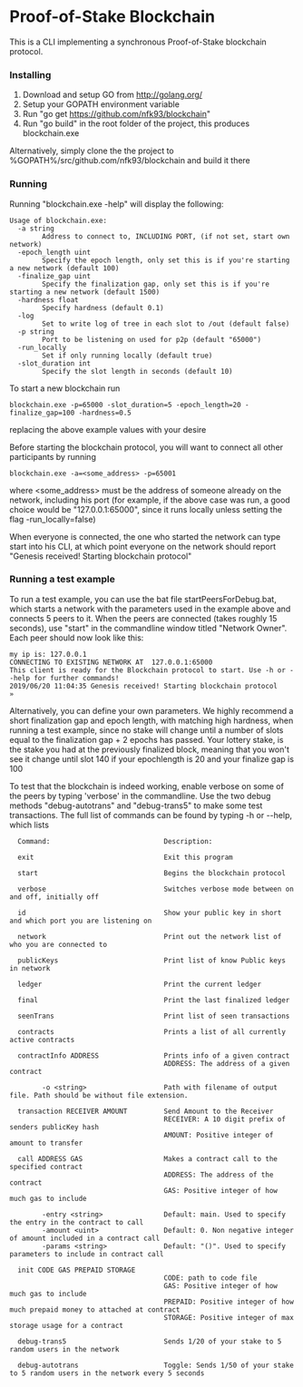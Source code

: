# Proof-of-Stake Blockchain

This is a CLI implementing a synchronous Proof-of-Stake blockchain protocol.

### Installing

1. Download and setup GO from http://golang.org/
2. Setup your GOPATH environment variable
3. Run "go get https://github.com/nfk93/blockchain"
4. Run "go build" in the root folder of the project, this produces blockchain.exe

Alternatively, simply clone the the project to %GOPATH%/src/github.com/nfk93/blockchain and build it there

### Running

Running "blockchain.exe -help" will display the following:

```
Usage of blockchain.exe:
  -a string
        Address to connect to, INCLUDING PORT, (if not set, start own network)
  -epoch_length uint
        Specify the epoch length, only set this is if you're starting a new network (default 100)
  -finalize_gap uint
        Specify the finalization gap, only set this is if you're starting a new network (default 1500)
  -hardness float
        Specify hardness (default 0.1)
  -log
        Set to write log of tree in each slot to /out (default false)
  -p string
        Port to be listening on used for p2p (default "65000")
  -run_locally
        Set if only running locally (default true)
  -slot_duration int
        Specify the slot length in seconds (default 10)
```

To start a new blockchain run
```
blockchain.exe -p=65000 -slot_duration=5 -epoch_length=20 -finalize_gap=100 -hardness=0.5
```
replacing the above example values with your desire

Before starting the blockchain protocol, you will want to connect all other participants by running 
```
blockchain.exe -a=<some_address> -p=65001
```
where <some_address> must be the address of someone already on the network, including his port 
(for example, if the above case was run, a good choice would be "127.0.0.1:65000", since it runs locally unless setting the flag -run_locally=false)

When everyone is connected, the one who started the network can type start into his CLI, at which point everyone on the network should report "Genesis received! Starting blockchain protocol"

### Running a test example

To run a test example, you can use the bat file startPeersForDebug.bat, which starts a network with the parameters used in the example above and connects 5 peers to it. When the peers are connected (takes roughly 15 seconds), use "start" in the commandline window titled "Network Owner". Each peer should now look like this:
```
my ip is: 127.0.0.1
CONNECTING TO EXISTING NETWORK AT  127.0.0.1:65000
This client is ready for the Blockchain protocol to start. Use -h or --help for further commands!
2019/06/20 11:04:35 Genesis received! Starting blockchain protocol
»
```

Alternatively, you can define your own parameters. We highly recommend a short finalization gap and epoch length, with matching high hardness, when running a test example, since no stake will change until a number of slots equal to the finalization gap + 2 epochs has passed. Your lottery stake, is the stake you had at the previously finalized block, meaning that you won't see it change until slot 140 if your epochlength is 20 and your finalize gap is 100



To test that the blockchain is indeed working, enable verbose on some of the peers by typing 'verbose' in the commandline. Use the two debug methods "debug-autotrans" and "debug-trans5" to make some test transactions. The full list of commands can be found by typing -h or --help, which lists 
```
  Command:                            Description:

  exit                                Exit this program

  start                               Begins the blockchain protocol

  verbose                             Switches verbose mode between on and off, initially off

  id                                  Show your public key in short and which port you are listening on

  network                             Print out the network list of who you are connected to

  publicKeys                          Print list of know Public keys in network

  ledger                              Print the current ledger

  final                               Print the last finalized ledger

  seenTrans                           Print list of seen transactions

  contracts                           Prints a list of all currently active contracts

  contractInfo ADDRESS                Prints info of a given contract
                                      ADDRESS: The address of a given contract

        -o <string>                   Path with filename of output file. Path should be without file extension.

  transaction RECEIVER AMOUNT         Send Amount to the Receiver
                                      RECEIVER: A 10 digit prefix of senders publicKey hash
                                      AMOUNT: Positive integer of amount to transfer

  call ADDRESS GAS                    Makes a contract call to the specified contract
                                      ADDRESS: The address of the contract
                                      GAS: Positive integer of how much gas to include

        -entry <string>               Default: main. Used to specify the entry in the contract to call
        -amount <uint>                Default: 0. Non negative integer of amount included in a contract call
        -params <string>              Default: "()". Used to specify parameters to include in contract call

  init CODE GAS PREPAID STORAGE
                                      CODE: path to code file
                                      GAS: Positive integer of how much gas to include
                                      PREPAID: Positive integer of how much prepaid money to attached at contract
                                      STORAGE: Positive integer of max storage usage for a contract

  debug-trans5                        Sends 1/20 of your stake to 5 random users in the network

  debug-autotrans                     Toggle: Sends 1/50 of your stake to 5 random users in the network every 5 seconds
```
